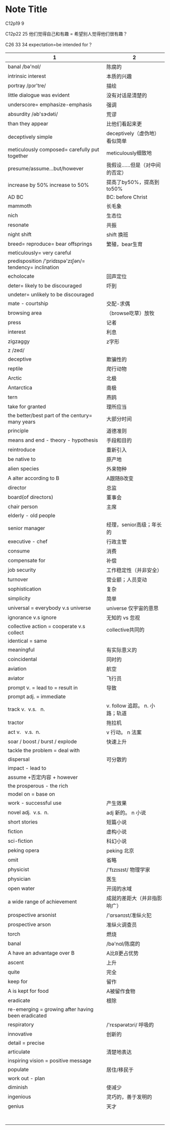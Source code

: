 # Note Title

C12p19 9

C12p22 25 他们觉得自己和有趣 = 希望别人觉得他们很有趣？

C26 33 34 expectation=be intended for？


| 1 | 2 |
| --- | --- |
| banal /bə'nɑl/ | 陈腐的 |
| intrinsic interest | 本质的兴趣 |
| portray /pɔr'tre/ | 描绘 |
| little dialogue was evident | 没有对话是清楚的 |
| underscore= emphasize-emphasis | 强调 |
| absurdity /əb'sɝdəti/ | 荒谬 |
| than they appear | 比他们看起来更 |
| deceptively simple | deceptively（虚伪地） 看似简单 |
| meticulously composed= carefully put together | meticulously细致地 |
| presume/assume…but/however | 我假设……但是（对中间的否定） |
| increase by 50% increase to 50% | 提高了by50%，提高到to50% |
| AD BC | BC: before Christ |
| mammoth | 长毛象 |
| nich | 生态位 |
| resonate | 共振 |
| night shift | shift 换班 |
| breed= reproduce= bear offsprings | 繁殖，bear生育 |
| meticulously= very careful |  |
| predisposition /'pridɪspə'zɪʃən/= tendency= inclination |  |
| echolocate | 回声定位 |
| deter= likely to be discouraged | 吓到 |
| undeter= unlikely to be discouraged |  |
| mate - courtship | 交配-求偶 |
| browsing area | （browse吃草）放牧 |
| press | 记者 |
| interest | 利息 |
| zigzaggy | z字形 |
| z /zed/ |  |
| deceptive | 欺骗性的 |
| reptile | 爬行动物 |
| Arctic | 北极 |
| Antarctica | 南极 |
| tern | 燕鸥 |
| take for granted | 理所应当 |
| the better/best part of the century= many years | 大部分时间 |
| principle | 道德准则 |
| means and end - theory - hypothesis | 手段和目的 |
| reintroduce | 重新引入 |
| be native to | 原产地 |
| alien species | 外来物种 |
| A alter according to B | A跟随B改变 |
| director | 总监 |
| board(of directors) | 董事会 |
| chair person | 主席 |
| elderly - old people |  |
| senior manager | 经理，senior高级；年长的 |
| executive - chef | 行政主管 |
| consume | 消费 |
| compensate for | 补偿 |
| job security | 工作稳定性（并非安全） |
| turnover | 营业额；人员变动 |
| sophistication | 复杂 |
| simplicity | 简单 |
| universal = everybody v.s universe | universe 仅宇宙的意思 |
| ignorance v.s ignore | 无知的 vs 忽视 |
| collective action = cooperate v.s collect | collective共同的 |
| identical = same |  |
| meaningful | 有实际意义的 |
| coincidental | 同时的 |
| aviation | 航空 |
| aviator | 飞行员 |
| prompt v. = lead to = result in | 导致 |
| prompt adj. = immediate |  |
| track v.  v.s.   n. | v. follow 追踪。 n. 小路；轨道 |
| tractor | 拖拉机 |
| act v.   v.s.  n. | v 行动。 n 法案 |
| soar / boost / burst / explode | 快速上升 |
| tackle the problem = deal with |  |
| dispersal | 可分散的 |
| impact - lead to |  |
| assume +否定内容 + however |  |
| the prosperous - the rich |  |
| model on = base on |  |
| work - successful use | 产生效果 |
| novel adj.  v.s.  n. | adj 新的。 n 小说 |
| short stories | 短篇小说 |
| fiction | 虚构小说 |
| sci-fiction | 科幻小说 |
| peking opera | peking 北京 |
| omit | 省略 |
| physicist | /'fɪzɪsɪst/ 物理学家 |
| physician | 医生 |
| open water | 开阔的水域 |
| a wide range of achievement | 成就的差距大（并非指影响广） |
| prospective arsonist | /'ɑrsənɪst/准纵火犯 |
| prospective arson  | 准纵火调查员 |
| torch | 燃烧 |
| banal | /bə'nɑl/陈腐的 |
| A have an advantage over B | A比B更占优势 |
| ascent | 上升 |
| quite | 完全 |
| keep for | 留作 |
| A is kept for food | A被留作食物 |
| eradicate | 根除 |
| re-emerging = growing after having been eradicated|  |
| respiratory | /'rɛspərətɔri/ 呼吸的 |
| innovative | 创新的 |
| detail = precise|  |
| articulate | 清楚地表达 |
| inspiring vision = positive message |  |
| populate | 居住/移民于 |
| work out - plan|  |
| diminish | 使减少 |
| ingenious | 灵巧的，善于发明的 |
| genius | 天才 |
|  |  |
|  |  |
|  |  |
|  |  |
|  |  |
|  |  |
|  |  |

